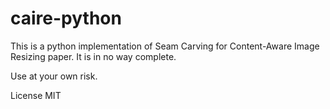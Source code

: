 # caire-python

This is a python implementation of Seam Carving for Content-Aware Image Resizing paper.
It is in no way complete.

Use at your own risk.

License
MIT